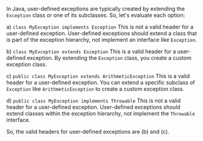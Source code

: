 In Java, user-defined exceptions are typically created by extending the `Exception` class or one of its subclasses. So, let's evaluate each option:

a) `class MyException implements Exception`
   This is not a valid header for a user-defined exception. User-defined exceptions should extend a class that is part of the exception hierarchy, not implement an interface like `Exception`.

b) `class MyException extends Exception`
   This is a valid header for a user-defined exception. By extending the `Exception` class, you create a custom exception class.

c) `public class MyException extends ArithmeticException`
   This is a valid header for a user-defined exception. You can extend a specific subclass of `Exception` like `ArithmeticException` to create a custom exception class.

d) `public class MyException implements Throwable`
   This is not a valid header for a user-defined exception. User-defined exceptions should extend classes within the exception hierarchy, not implement the `Throwable` interface.

So, the valid headers for user-defined exceptions are (b) and (c).